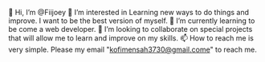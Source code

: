 👋 Hi, I’m @Fiijoey
👀 I’m interested in Learning new ways to do things and improve. I want to be the best version of myself.
🌱 I’m currently learning to be come a web developer.
💞️ I’m looking to collaborate on special projects that will allow me to learn and improve on my skills.
📫 How to reach me is very simple. Please my email "kofimensah3730@gmail.come" to reach me.

<!---
Fiijoey/Fiijoey is a ✨ special ✨ repository because its `README.md` (this file) appears on your GitHub profile.
You can click the Preview link to take a look at your changes.
--->
